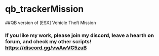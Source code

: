 # qb_trackerMission

##QB version of [ESX] Vehicle Theft Mission
### If you like my work, please join my discord, leave a hearth on forum, and check my other scripts! https://discord.gg/vwAwVG5zuB
